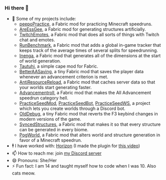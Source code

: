 ### Hi there 👋

- 🔭 Some of my projects include:
    - [peepoPractice](https://github.com/QuesiaSR/peepoPractice), a Fabric mod for practicing Minecraft speedruns.
    - [AreEssGee](https://github.com/QuesiaSR/AreEssGee), a Fabric mod for generating structures artificially.
    - [TwitchEmotes](https://github.com/QuesiaSR/TwitchEmotes), a Fabric mod that does all sorts of things with Twitch chat and emotes.
    - [RunBenchmark](https://github.com/faluhub/runbenchmark), a Fabric mod that adds a global in-game tracker that keeps track of the average times of several splits for speedrunning.
    - [Inenga](https://github.com/QuesiaSR/Inenga), a Fabric mod that generates all of the dimensions at the start of world generation.
    - [Tautuhi](https://github.com/QuesiaSR/Tautuhi), a simple cape mod for Fabric.
    - [BetterAASaving](https://github.com/QuesiaSR/BetterAASaving), a tiny Fabric mod that saves the player data whenever an advancement criterion is met.
    - [AntiResourceReload](https://github.com/QuesiaSR/antiresourcereload), a Fabric mod that caches server data so that your worlds start generating faster.
    - [Advancementroll](https://github.com/QuesiaSR/advancementroll), a Fabric mod that makes the All Advancement speedrun category hell.
    - [PracticeSeedMod](https://github.com/QuesiaSR/practice-seed-mod), [PracticeSeedBot](https://github.com/QuesiaSR/practice-seed-bot), [PracticeSeedWS](https://github.com/QuesiaSR/practice-seed-ws), a project which lets you create worlds through a Discord bot.
    - [OldDebug](https://github.com/QuesiaSR/olddebug), a tiny Fabric mod that reverts the F3 keybind changes in modern versions of the game.
    - [SyncedStructures](https://github.com/QuesiaSR/syncedstructures), a Fabric mod that makes it so that every structure can be generated in every biome.
    - [PogWorld](https://github.com/QuesiaSR/pogworld), a Fabric mod that alters world and structure generation in favor of a Minecraft speedrun.
- 🕴️ I have worked with: [Horizon](https://www.youtube.com/@The_Horizon) (I made the plugin for [this video](https://www.youtube.com/watch?v=kHWttkoiLws))
- 📫 How to reach me: join [my Discord server](https://discord.gg/s9m8gf6pju)
- 😄 Pronouns: She/Her
- ⚡ Fun fact: I am 14 and taught myself how to code when I was 10. Also cats meow.
